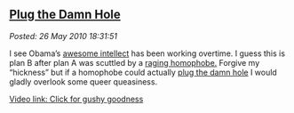 [Plug the Damn
Hole](http://bakerjd99.wordpress.com/2010/05/26/plug-the-damn-hole/)
-----------------------------------------------------------------------------------

*Posted: 26 May 2010 18:31:51*

I see Obama’s [awesome
intellect](http://www.youtube.com/watch?v=PKx1C0gY6Qk) has been working
overtime. I guess this is plan B after plan A was scuttled by a [raging
homophobe.](http://metroweekly.com/news/?ak=5208) Forgive my “hickness”
but if a homophobe could actually [plug the damn
hole](http://thehill.com/blogs/blog-briefing-room/news/99713-obama-to-aides-plug-the-damn-hole?page=46)
I would gladly overlook some queer queasiness.

[Video link: Click for gushy
goodness](http://www.youtube.com/watch?v=rlPPFcy-3Vo)
